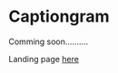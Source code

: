 # Captiongram
Comming soon..........

Landing page <a href="https://samiptimalsena.github.io/Captiongram">here</a>
